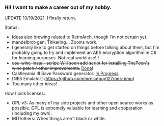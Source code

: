 ### Hi! I want to make a career out of my hobby.

UPDATE 10/19/2021: I finally return.

Status:
- Ideas also brewing related to RetroArch, though I'm not certain yet.
- mandelbrot-gen: Tinkering... Zooms work.
- I generally like to get started on things before talking about them, but I'm probably going to try and implement an AES encryption algorithm in C# for learning purposes. Not real world use!!!
- ~~osu-wine-install-script: Will soon add script for installing ThePoon's wine patch / other improvements.~~ [Done](https://github.com/mrniceguy127/osu-wine-install-script)!
- Castlevania III Save Password generator. [In Progress](https://github.com/mrniceguy127/castlevania-iii-password-save-gen-c-sharp).
- [NES Emulator] (https://github.com/mrniceguy127/nes-emu)
- Too many other ideas!

How I pick licenses:
- GPL v3: As many of my side projects and other open source works as possible. GPL is extremely valuable for learning and cooperation (including my own).
- MIT/others: When things aren't black or white.
